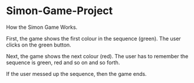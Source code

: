 # Simon-Game-Project

How the Simon Game Works.

First, the game shows the first colour in the sequence (green).
The user clicks on the green button.

Next, the game shows the next colour (red).
The user has to remember the sequence is green, red and so on and so forth.

If the user messed up the sequence, then the game ends.
